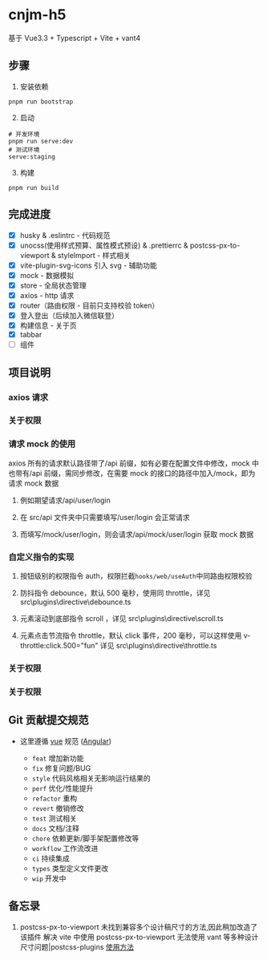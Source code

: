 # cnjm-h5

基于 Vue3.3 + Typescript + Vite + vant4

## 步骤

1. 安装依赖

```
pnpm run bootstrap
```

2. 启动

```
# 开发环境
pnpm run serve:dev
# 测试环境
serve:staging
```

3. 构建

```
pnpm run build
```

## 完成进度

- [x] husky & .eslintrc - 代码规范
- [x] unocss(使用样式预算、属性模式预设) & .prettierrc & postcss-px-to-viewport & styleImport - 样式相关
- [x] vite-plugin-svg-icons 引入 svg - 辅助功能
- [x] mock - 数据模拟
- [x] store - 全局状态管理
- [x] axios - http 请求
- [x] router（路由权限 - 目前只支持校验 token）
- [x] 登入登出（后续加入微信联登）
- [x] 构建信息 - 关于页
- [x] tabbar
- [ ] 组件

## 项目说明

### axios 请求

### 关于权限

### 请求 mock 的使用

axios 所有的请求默认路径带了/api 前缀，如有必要在配置文件中修改，mock 中也带有/api 前缀，需同步修改，在需要 mock 的接口的路径中加入/mock，即为请求 mock 数据

1. 例如期望请求/api/user/login

2. 在 src/api 文件夹中只需要填写/user/login 会正常请求

3. 而填写/mock/user/login，则会请求/api/mock/user/login 获取 mock 数据

### 自定义指令的实现

1. 按钮级别的权限指令 auth，权限拦截`hooks/web/useAuth`中同路由权限校验

2. 防抖指令 debounce，默认 500 毫秒，使用同 throttle，详见 src\plugins\directive\debounce.ts

3. 元素滚动到底部指令 scroll ，详见 src\plugins\directive\scroll.ts

4. 元素点击节流指令 throttle，默认 click 事件，200 毫秒，可以这样使用 v-throttle:click.500="fun" 详见 src\plugins\directive\throttle.ts

### 关于权限

### 关于权限

## Git 贡献提交规范

- 这里遵循 [vue](https://github.com/vuejs/vue/blob/dev/.github/COMMIT_CONVENTION.md) 规范 ([Angular](https://github.com/conventional-changelog/conventional-changelog/tree/master/packages/conventional-changelog-angular))

  - `feat` 增加新功能
  - `fix` 修复问题/BUG
  - `style` 代码风格相关无影响运行结果的
  - `perf` 优化/性能提升
  - `refactor` 重构
  - `revert` 撤销修改
  - `test` 测试相关
  - `docs` 文档/注释
  - `chore` 依赖更新/脚手架配置修改等
  - `workflow` 工作流改进
  - `ci` 持续集成
  - `types` 类型定义文件更改
  - `wip` 开发中

## 备忘录

1. postcss-px-to-viewport 未找到兼容多个设计稿尺寸的方法,因此稍加改造了该插件
   解决 vite 中使用 postcss-px-to-viewport 无法使用 vant 等多种设计尺寸问题|postcss-plugins
   [使用方法](https://blog.csdn.net/weixin_42998707/article/details/124150578)
